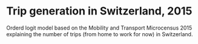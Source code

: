 # Trip generation in Switzerland, 2015
Orderd logit model based on the Mobility and Transport Microcensus 2015 explaining the number of trips (from home to work for now) in Switzerland.
